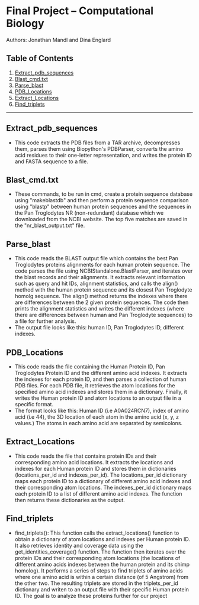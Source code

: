 # Final Project – Computational Biology
Authors: Jonathan Mandl and Dina Englard

## Table of Contents
1. [Extract_pdb_sequences](#extract_pdb_sequences)
2. [Blast_cmd.txt](#blast_cmdtxt)
3. [Parse_blast](#parse_blast)
4. [PDB_Locations](#pdb_locations)
5. [Extract_Locations](#extract_locations)
6. [Find_triplets](#find_triplets)

---

## Extract_pdb_sequences <a name="extract_pdb_sequences"></a>
- This code extracts the PDB files from a TAR archive, decompresses them, parses them using Biopython's PDBParser, converts the amino acid residues to their one-letter representation, and writes the protein ID and FASTA sequence to a file.

## Blast_cmd.txt <a name="blast_cmdtxt"></a>
- These commands, to be run in cmd, create a protein sequence database using "makeblastdb" and then perform a protein sequence comparison using "blastp" between human protein sequences and the sequences in the Pan Troglodytes NR (non-redundant) database which we downloaded from the NCBI website. The top five matches are saved in the "nr_blast_output.txt" file.

## Parse_blast <a name="parse_blast"></a>
- This code reads the BLAST output file which contains the best Pan Troglodytes proteins alignments for each human protein sequence. The code parses the file using NCBIStandalone.BlastParser, and iterates over the blast records and their alignments. It extracts relevant information such as query and hit IDs, alignment statistics, and calls the align() method with the human protein sequence and its closest Pan Troglodyte homolg sequence. The align() method returns the indexes  where there are differences between the 2 given protein sequences. The code then prints the alignment statistics and writes the different indexes (where there are differences between human and Pan Troglodyte sequences) to a file for further analysis.
- The output file looks like this: human ID, Pan Troglodytes ID, different indexes.

## PDB_Locations <a name="pdb_locations"></a>
- This code reads the file containing the Human Protein ID, Pan Troglodytes Protein ID and the different amino acid indexes. It extracts the indexes for each protein ID, and then parses a collection of human PDB files. For each PDB file, it retrieves the atom locations for the specified amino acid indexes and stores them in a dictionary. Finally, it writes the Human protein ID and atom locations to an output file in a specific format.
- The format looks like this: Human ID (i.e A0A024RCN7), index of amino acid (i.e 44), the 3D location of each atom in the amino acid (x, y, z values.) The atoms in each amino acid are separated by semicolons.

## Extract_Locations <a name="extract_locations"></a>
- This code reads the file that contains protein IDs and their corresponding amino acid locations. It extracts the locations and indexes for each Human protein ID and stores them in dictionaries (locations_per_id and indexes_per_id). The locations_per_id dictionary maps each protein ID to a dictionary of different amino acid indexes and their corresponding atom locations. The indexes_per_id dictionary maps each protein ID to a list of different amino acid indexes. The function then returns these dictionaries as the output.

## Find_triplets <a name="find_triplets"></a>
- find_triplets(): This function calls the extract_locations() function to obtain a dictionary of atom locations and indexes per Human protein ID. It also retrieves identity and coverage data using the get_identities_coverage() function. The function then iterates over the protein IDs and their corresponding atom locations (the locations of different amino acids indexes between the human protein and its chimp homolog). It performs a series of steps to find triplets of amino acids where one amino acid is within a certain distance (of 5 Angstrom) from the other two. The resulting triplets are stored in the triplets_per_id dictionary and writen to an output file with their specific Human protein ID. The goal is to analyze these proteins further for our project
